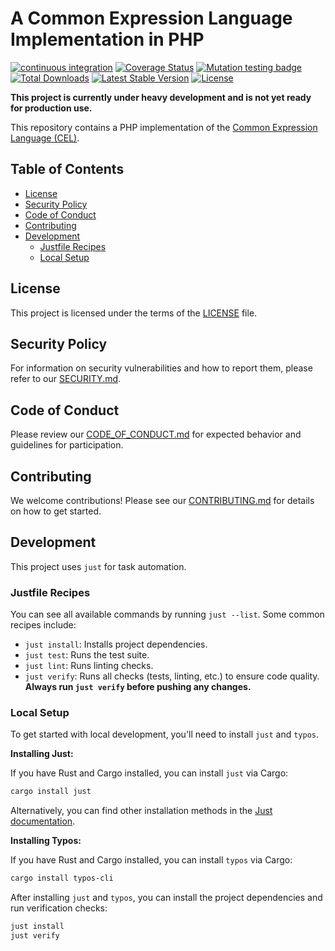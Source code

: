 # A Common Expression Language Implementation in PHP


[![continuous integration](https://github.com/carthage-software/cel-php/actions/workflows/ci.yml/badge.svg)](https://github.com/carthage-software/cel-php/actions/workflows/ci.yml)
[![Coverage Status](https://coveralls.io/repos/github/carthage-software/cel-php/badge.svg?branch=main)](https://coveralls.io/github/carthage-software/cel-php?branch=main)
[![Mutation testing badge](https://img.shields.io/endpoint?style=flat&url=https%3A%2F%2Fbadge-api.stryker-mutator.io%2Fgithub.com%2Fcarthage-software%2Fcel-php%2Fmain)](https://dashboard.stryker-mutator.io/reports/github.com/carthage-software/cel-php/main)
[![Total Downloads](https://poser.pugx.org/carthage-software/cel-php/d/total.svg)](https://packagist.org/packages/carthage-software/cel-php)
[![Latest Stable Version](https://poser.pugx.org/carthage-software/cel-php/v/stable.svg)](https://packagist.org/packages/carthage-software/cel-php)
[![License](https://poser.pugx.org/carthage-software/cel-php/license.svg)](https://packagist.org/packages/carthage-software/cel-php)

**This project is currently under heavy development and is not yet ready for production use.**

This repository contains a PHP implementation of the [Common Expression Language (CEL)](https://github.com/google/cel-spec).

## Table of Contents

- [License](#license)
- [Security Policy](#security-policy)
- [Code of Conduct](#code-of-conduct)
- [Contributing](#contributing)
- [Development](#development)
  - [Justfile Recipes](#justfile-recipes)
  - [Local Setup](#local-setup)

## License

This project is licensed under the terms of the [LICENSE](LICENSE) file.

## Security Policy

For information on security vulnerabilities and how to report them, please refer to our [SECURITY.md](SECURITY.md).

## Code of Conduct

Please review our [CODE_OF_CONDUCT.md](CODE_OF_CONDUCT.md) for expected behavior and guidelines for participation.

## Contributing

We welcome contributions! Please see our [CONTRIBUTING.md](CONTRIBUTING.md) for details on how to get started.

## Development

This project uses `just` for task automation.

### Justfile Recipes

You can see all available commands by running `just --list`. Some common recipes include:

- `just install`: Installs project dependencies.
- `just test`: Runs the test suite.
- `just lint`: Runs linting checks.
- `just verify`: Runs all checks (tests, linting, etc.) to ensure code quality. **Always run `just verify` before pushing any changes.**

### Local Setup

To get started with local development, you'll need to install `just` and `typos`.

**Installing Just:**

If you have Rust and Cargo installed, you can install `just` via Cargo:

```bash
cargo install just
```

Alternatively, you can find other installation methods in the [Just documentation](https://github.com/casey/just#installation).

**Installing Typos:**

If you have Rust and Cargo installed, you can install `typos` via Cargo:

```bash
cargo install typos-cli
```

After installing `just` and `typos`, you can install the project dependencies and run verification checks:

```bash
just install
just verify
```
